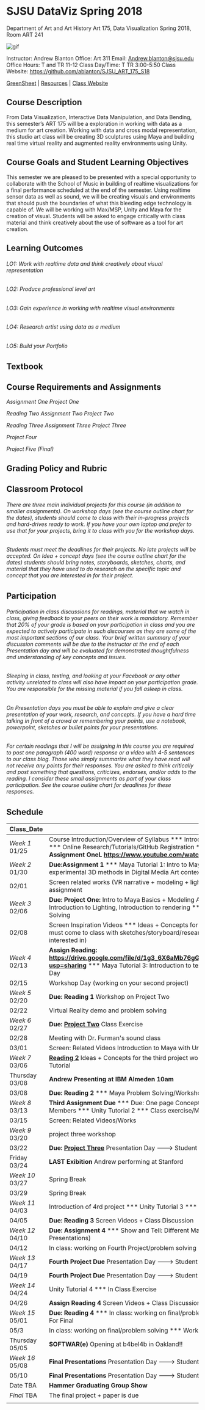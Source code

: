 **SJSU DataViz Spring 2018**
======================
Department of Art and Art History
Art 175, Data Visualization Spring 2018, Room ART 241

![gif](http://i.imgur.com/zdzDxsA.gif)

Instructor: Andrew Blanton
Office: Art 311
Email: Andrew.blanton@sjsu.edu
Office Hours: T and TR 11-12
Class Day/Time: T TR 3:00-5:50
Class Website: https://github.com/ablanton/SJSU_ART_175_S18

[GreenSheet](https://github.com/ablanton/SJSU_ART_175_S18/blob/master/GREENSHEET.md)
| [Resources](https://github.com/ablanton/SJSU_ART_175_S18/blob/master/RESOURCES.md)
| [Class Website](https://github.com/ablanton/SJSU_ART_175_S18)

Course Description
------------------
From Data Visualization, Interactive Data Manipulation, and Data Bending, this semester’s ART 175 will be a exploration in working with data as a medium for art creation. Working with data and cross modal representation, this studio art class will be creating 3D sculptures using Maya and building real time virtual reality and augmented reality environments using Unity.

Course Goals and Student Learning Objectives
--------------------------------------------

This semester we are pleased to be presented with a special opportunity to collaborate with the School of Music in building of realtime visualizations for a final performance scheduled at the end of the semester. Using realtime sensor data as well as sound, we will be creating visuals and environments that should push the boundaries of what this bleeding edge technology is capable of. We will be working with Max/MSP, Unity and Maya for the creation of visual. Students will be asked to engage critically with class material and think creatively about the use of software as a tool for art creation.

Learning Outcomes
-----------------

###### LO1: Work with realtime data and think creatively about visual representation
###### LO2: Produce professional level art
###### LO3: Gain experience in working with realtime visual environments
###### LO4: Research artist using data as a medium
###### LO5: Build your Portfolio

Textbook
--------

Course Requirements and Assignments
-----------------------------------
*Assignment One*
*Project One*

*Reading Two*
*Assignment Two*
*Project Two*

*Reading Three*
*Assignment Three*
*Project Three*

*Project Four*

*Project Five (Final)*

Grading Policy and Rubric
-------------------------

Classroom Protocol
------------------

###### There are three main individual projects for this course (in addition to smaller assignments). On workshop days (see the course outline chart for the dates), students should come to class with their in-progress projects and hard-drives ready to work. If you have your own laptop and prefer to use that for your projects, bring it to class with you for the workshop days.

###### Students must meet the deadlines for their projects. No late projects will be accepted. On Idea + concept days (see the course outline chart for the dates) students should bring notes, storyboards, sketches, charts, and material that they have used to do research on the specific topic and concept that you are interested in for their project.

Participation
-------------

###### Participation in class discussions for readings, material that we watch in class, giving feedback to your peers on their work is mandatory. Remember that 20% of your grade is based on your participation in class and you are expected to actively participate in such discourses as they are some of the most important sections of our class. Your brief written summary of your discussion comments will be due to the instructor at the end of each Presentation day and will be evaluated for demonstrated thoughtfulness and understanding of key concepts and issues.

###### Sleeping in class, texting, and looking at your Facebook or any other activity unrelated to class will also have impact on your participation grade. You are responsible for the missing material if you fall asleep in class.

###### On Presentation days you must be able to explain and give a clear presentation of your work, research, and concepts. If you have a hard time talking in front of a crowd or remembering your points, use a notebook, powerpoint, sketches or bullet points for your presentations.

###### For certain readings that I will be assigning in this course you are required to post one paragraph (400 word) response or a video with 4-5 sentences to our class blog. Those who simply summarize what they have read will not receive any points for their responses. You are asked to think critically and post something that questions, criticizes, endorses, and/or adds to the reading. I consider these small assignments as part of your class participation. See the course outline chart for deadlines for these responses.

Schedule
--------

| Class_Date          |                                                                                                                                                                        |
| ------------------- |----------------------------------------------------------------------------------------------------------------------------------------------------------------------|
| *Week 1* 01/25      | Course Introduction/Overview of Syllabus *** Introductions (Instructor-Students) *** Online Research/Tutorials/GitHub Registration *** Unity + Maya Download *** **Assignment OneL https://www.youtube.com/watch?v=IsylXXhpqnY** ***|
| *Week 2* 01/30      | **Due:Assignment 1** *** Maya Tutorial 1: Intro to Maya basics *** Introduction to experimental 3D methods in Digital Media Art context and screen inspirational videos|
| 02/01               | Screen related works (VR narrative + modeling + lighting) *** Work on first modeling assignment |
| *Week 3* 02/06      | **Due: Project One:** Intro to Maya Basics + Modeling Assignment *** Maya Tutorial 2: Introduction to Lighting, Introduction to rendering *** Class exercise/Maya Problem Solving |
| 02/08               | Screen Inspiration Videos *** Ideas + Concepts for the first project (each student must come to class with sketches/storyboard/research notes/and concepts they are interested in) |
| *Week 4* 02/13      | **Assign Reading: https://drive.google.com/file/d/1g3_6X6aMb76gGxX5m2zMOH0bQf7Ti2Cq/view?usp=sharing** *** Maya Tutorial 3: Introduction to texture + 2D vs. 3D *** Workshop Day |
| 02/15               | Workshop Day (working on your second project) |
| *Week 5* 02/20      | **Due: Reading 1**  Workshop on Project Two |
| 02/22               | Virtual Reality demo and problem solving |
| *Week 6* 02/27      | **Due: [Project Two](https://github.com/ablanton/SJSU_ART_175_S18/blob/master/SJSU_175_Project_Two.pdf)** Class Exercise |
| 02/28               | Meeting with Dr. Furman's sound class |
| 03/01               | Screen: Related Videos Introduction to Maya with Unity |
| *Week 7* 03/06      | **[Reading 2](https://virtualrealitypop.com/understanding-virtual-reality-and-its-applications-beyond-gaming-2bfd92383f63)** Ideas + Concepts for the third project workshop *** Unity Multiple Scene Tutorial |
| Thursday 03/08      | **Andrew Presenting at IBM Almeden 10am**
| 03/08               | **Due: Reading 2** *** Maya Problem Solving/Workshop Day |
| *Week 8* 03/13      | **Third Assignment Due** *** Due: One page Concept for Third Project + Team Members *** Unity Tutorial 2 *** Class exercise/Maya/Unity Problem Solving |
| 03/15               | Screen: Related Videos/Works |
| *Week 9* 03/20      | project three workshop  |
| 03/22               | **Due: [Project Three](https://github.com/ablanton/SJSU_ART_175_S18/blob/master/SJSU_175_Project_3.pdf)** Presentation Day ---> Student Presentation of Third Project  |
| Friday 03/24        | **LAST Exibition** Andrew performing at Stanford |
| *Week 10* 03/27     | Spring Break |
| 03/29               | Spring Break |
| *Week 11* 04/03     | Introduction of 4rd project *** Unity Tutorial 3 *** **Assign Reading 3** |
| 04/05               | **Due: Reading 3** Screen Videos + Class Discussion |
| *Week 12* 04/10     | **Due: Assignment 4** *** Show and Tell: Different Maya/Unity Components (Student Presentations)  |
| 04/12               | In class: working on Fourth Project/problem solving *** Workshop Day For Project 4 |
| *Week 13* 04/17     | **Fourth Project Due** Presentation Day ---> Student Presentation of Fourth Project |
| 04/19               | **Fourth Project Due** Presentation Day ---> Student Presentation of Fourth Project |
| *Week 14* 04/24     | Unity Tutorial 4 *** In Class Exercise |
| 04/26               | **Assign Reading 4** Screen Videos + Class Discussion |
| *Week 15* 05/01     | **Due: Reading 4** *** In class: working on final/problem solving *** Workshop Day For Final|
| 05/3                | In class: working on final/problem solving *** Workshop Day For Final  |
| Thursday 05/05      | **SOFTWAR(e)** Opening at b4bel4b in Oakland!! |
| *Week 16* 05/08     | **Final Presentations** Presentation Day ---> Student Presentation of Final Project  |
| 05/10               | **Final Presentations** Presentation Day ---> Student Presentation of Final Project |
| Date TBA            | **Hammer Graduating Group Show**
| *Final*  TBA      | The final project + paper is due |
|                  |  |
